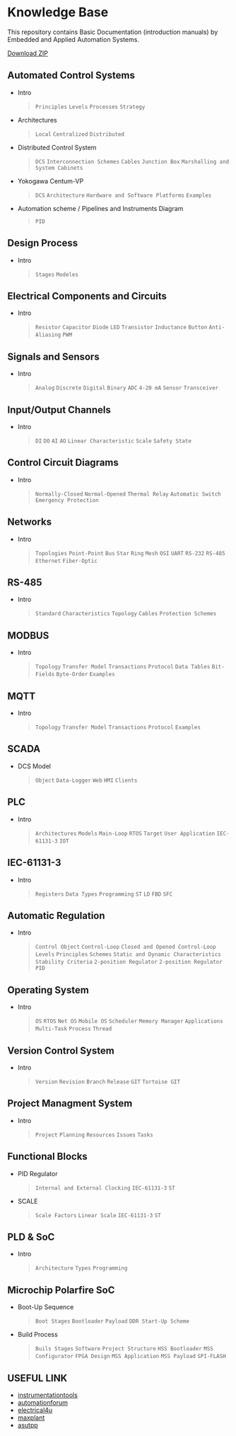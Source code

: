 # Knowledge Base

This repository contains Basic Documentation (introduction manuals) by Embedded and Applied Automation Systems.

[Download ZIP](https://github.com/atgroup09/knowledge-base/archive/refs/heads/main.zip)

## Automated Control Systems

- Intro
  > `Principles` `Levels` `Processes` `Strategy`
- Architectures
  > `Local` `Centralized` `Distributed`
- Distributed Control System
  > `DCS` `Interconnection Schemes` `Cables` `Junction Box` `Marshalling and System Cabinets`
- Yokogawa Centum-VP
  > `DCS` `Architecture` `Hardware and Software Platforms` `Examples`
- Automation scheme / Pipelines and Instruments Diagram
  > `PID`

## Design Process

- Intro
  > `Stages` `Modeles`

## Electrical Components and Circuits

- Intro
  > `Resistor` `Capacitor` `Diode` `LED` `Transistor` `Inductance` `Button` `Anti-Aliasing` `PWM`

## Signals and Sensors

- Intro
  > `Analog` `Discrete` `Digital` `Binary` `ADC` `4-20 mA` `Sensor` `Transceiver`

## Input/Output Channels

- Intro
  > `DI` `DO` `AI` `AO` `Linear Characteristic` `Scale` `Safety State`

## Control Circuit Diagrams

- Intro
  > `Normally-Closed` `Normal-Opened` `Thermal Relay` `Automatic Switch` `Emergency Protection`

## Networks

- Intro
  > `Topologies` `Point-Point` `Bus` `Star` `Ring` `Mesh` `OSI` `UART` `RS-232` `RS-485` `Ethernet` `Fiber-Optic`

## RS-485

- Intro
  > `Standard` `Characteristics` `Topology` `Cables` `Protection Schemes`

## MODBUS

- Intro
  > `Topology` `Transfer Model` `Transactions` `Protocol` `Data Tables` `Bit-Fields` `Byte-Order` `Examples`

## MQTT

- Intro
  > `Topology` `Transfer Model` `Transactions` `Protocol` `Examples`

## SCADA

- DCS Model
  > `Object` `Data-Logger` `Web` `HMI` `Clients`

## PLC

- Intro
  > `Architectures` `Models` `Main-Loop` `RTOS` `Target` `User Application` `IEC-61131-3` `IOT`

## IEC-61131-3

- Intro
  > `Registers` `Data Types` `Programming` `ST` `LD` `FBD` `SFC`

## Automatic Regulation

- Intro
  > `Control Object` `Control-Loop` `Closed and Opened Control-Loop` `Levels` `Principles` `Schemes` `Static and Dynamic Characteristics` `Stability Criteria` `2-position Regulator` `2-position Regulator` `PID`

## Operating System

- Intro
  > `OS` `RTOS` `Net OS` `Mobile OS` `Scheduler` `Memory Manager` `Applications` `Multi-Task` `Process` `Thread`

## Version Control System

- Intro
  > `Version` `Revision` `Branch` `Release` `GIT` `Tortoise GIT`

## Project Managment System

- Intro
  > `Project` `Planning` `Resources` `Issues` `Tasks`

## Functional Blocks

- PID Regulator
  > `Internal and External Clocking` `IEC-61131-3` `ST`
- SCALE
  > `Scale Factors` `Linear Scale` `IEC-61131-3` `ST`

## PLD & SoC

- Intro
  > `Architecture` `Types` `Programming`

## Microchip Polarfire SoC

- Boot-Up Sequence
  > `Boot Stages` `Bootloader` `Payload` `DDR Start-Up Scheme`
- Build Process
  > `Buils Stages` `Software` `Project Structure` `HSS Bootloader` `MSS Configurator` `FPGA Design` `MSS Application` `MSS Payload` `SPI-FLASH`

## USEFUL LINK
- [instrumentationtools](https://instrumentationtools.com)
- [automationforum](https://automationforum.co)
- [electrical4u](https://www.electrical4u.com)
- [maxplant](https://maxplant.ru)
- [asutpp](https://www.asutpp.ru)
